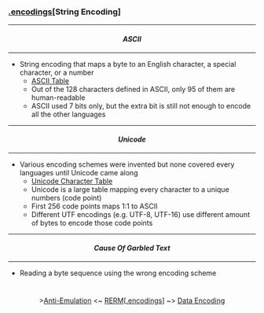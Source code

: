 ### [.encodings](encodings.md)[__String Encoding__]

---
#### *<p align='center'> ASCII </p>*
---
* String encoding that maps a byte to an English character, a special character, or a number
  * [ASCII Table](http://www.asciitable.com/)
  * Out of the 128 characters defined in ASCII, only 95 of them are human-readable
  * ASCII used 7 bits only, but the extra bit is still not enough to encode all the other languages

---
#### *<p align='center'> Unicode </p>*
---
* Various encoding schemes were invented but none covered every languages until Unicode came along
  * [Unicode Character Table](https://unicode-table.com/en/#control-character)
  * Unicode is a large table mapping every character to a unique numbers (code point) 
  * First 256 code points maps 1:1 to ASCII  
  * Different UTF encodings (e.g. UTF-8, UTF-16) use different amount of bytes to encode those code points

---
#### *<p align='center'> Cause Of Garbled Text </p>*
---
* Reading a byte sequence using the wrong encoding scheme

#
<p align='center'>><a href="Anti-Emulation.md">Anti-Emulation</a> <~ <a href="/README.md#-reverse-engineering-reference-manual-beta-">RERM</a>[<a href="encodings.md">.encodings</a>] ~> <a href="Data_Encoding.md">Data Encoding</a></p>
